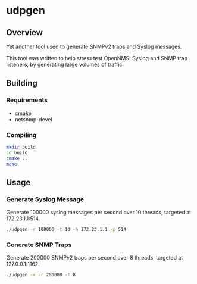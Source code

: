 # udpgen

## Overview

Yet another tool used to generate SNMPv2 traps and Syslog messages.

This tool was written to help stress test OpenNMS' Syslog and SNMP trap listeners, by generating large volumes of traffic.

## Building

### Requirements

* cmake
* netsnmp-devel

### Compiling

```sh
mkdir build
cd build
cmake ..
make
```

## Usage

### Generate Syslog Message

Generate 100000 syslog messages per second over 10 threads, targeted at 172.23.1.1:514.

```sh
./udpgen -r 100000 -t 10 -h 172.23.1.1 -p 514
```

### Generate SNMP Traps

Generate 200000 SNMPv2 traps per second over 8 threads, targeted at 127.0.0.1:1162.

```sh
./udpgen -x -r 200000 -t 8
```
